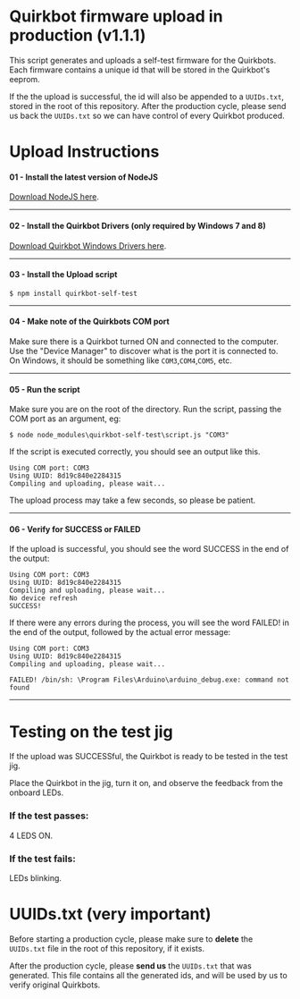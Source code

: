 Quirkbot firmware upload in production (v1.1.1)
============

This script generates and uploads a self-test firmware for the Quirkbots. Each firmware contains a unique id that will be stored in the Quirkbot's eeprom.

If the the upload is successful, the id will also be appended to a ```UUIDs.txt```, stored in the root of this repository. After the production cycle, please send us back the ```UUIDs.txt``` so we can have control of every Quirkbot produced.

Upload Instructions
============

#### 01 - Install the latest version of NodeJS
[Download NodeJS here](https://nodejs.org).

---
#### 02 - Install the Quirkbot Drivers (only required by Windows 7 and 8)
[Download Quirkbot Windows Drivers here](https://github.com/Quirkbot/QuirkbotWindowsDriverInstaller/raw/master/Quirkbot-Windows-Drivers-Installer.exe).

---
#### 03 - Install the Upload script

```
$ npm install quirkbot-self-test
```
---
#### 04 - Make note of the Quirkbots COM port

Make sure there is a Quirkbot turned ON and connected to the computer. Use the "Device Manager" to discover what is the port it is connected to. On Windows, it should be something like ```COM3```,```COM4```,```COM5```, etc.

---
#### 05 - Run the script
Make sure you are on the root of the directory.
Run the script, passing the COM port as an argument, eg:
```
$ node node_modules\quirkbot-self-test\script.js "COM3"
```

If the script is executed correctly, you should see an output like this.
```
Using COM port: COM3
Using UUID: 8d19c840e2284315
Compiling and uploading, please wait...
```
The upload process may take a few seconds, so please be patient.

---
#### 06 - Verify for SUCCESS or FAILED
If the upload is successful, you should see the word SUCCESS in the end of the output:
```
Using COM port: COM3
Using UUID: 8d19c840e2284315
Compiling and uploading, please wait...
No device refresh
SUCCESS!
```

If there were any errors during the process, you will see the word FAILED! in the end of the output, followed by the actual error message:
```
Using COM port: COM3
Using UUID: 8d19c840e2284315
Compiling and uploading, please wait...

FAILED! /bin/sh: \Program Files\Arduino\arduino_debug.exe: command not found
```

---
# Testing on the test jig

If the upload was SUCCESSful, the Quirkbot is ready to be tested in the test jig.

Place the Quirkbot in the jig, turn it on, and observe the feedback from the onboard LEDs.

### If the test passes:
4 LEDS ON.

### If the test fails:
LEDs blinking.

# UUIDs.txt (very important)

Before starting a production cycle, please make sure to **delete** the ``UUIDs.txt`` file in the root of this repository, if it exists.

After the production cycle, please **send us** the  ``UUIDs.txt`` that was generated. This file contains all the generated ids, and will be used by us to verify original Quirkbots.
